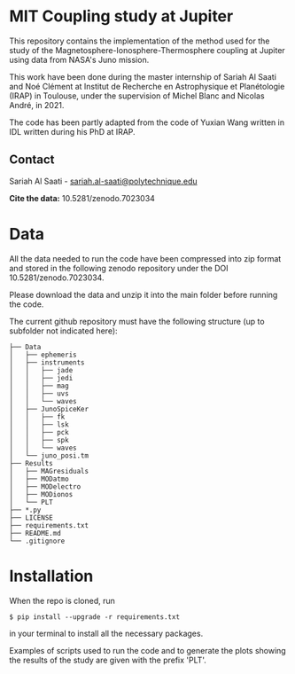 # MIT Coupling study at Jupiter

This repository contains the implementation of the method used for the study of the Magnetosphere-Ionosphere-Thermosphere coupling at Jupiter using data from NASA's Juno mission.

This work have been done during the master internship of Sariah Al Saati and Noé Clément at Institut de Recherche en Astrophysique et Planétologie (IRAP) in Toulouse, under the supervision of Michel Blanc and Nicolas André, in 2021.

The code has been partly adapted from the code of Yuxian Wang written in IDL written during his PhD at IRAP. 

## Contact
Sariah Al Saati - sariah.al-saati@polytechnique.edu

**Cite the data:** 10.5281/zenodo.7023034



# Data
All the data needed to run the code have been compressed into zip format and stored in the following zenodo repository under the DOI 10.5281/zenodo.7023034.

Please download the data and unzip it into the main folder before running the code. 

The current github repository must have the following structure (up to subfolder not indicated here):

```
├── Data
│   ├── ephemeris
│   ├── instruments
│   │   ├── jade
│   │   ├── jedi
│   │   ├── mag
│   │   ├── uvs
│   │   └── waves
│   ├── JunoSpiceKer
│   │   ├── fk
│   │   ├── lsk
│   │   ├── pck
│   │   ├── spk
│   │   └── waves
│   └── juno_posi.tm
├── Results
│   ├── MAGresiduals
│   ├── MODatmo
│   ├── MODelectro
│   ├── MODionos
│   └── PLT
├── *.py
├── LICENSE
├── requirements.txt
├── README.md
└── .gitignore
```


# Installation
When the repo is cloned, run 
```
$ pip install --upgrade -r requirements.txt
```
in your terminal to install all the necessary packages.

Examples of scripts used to run the code and to generate the plots showing the results of the study are given with the prefix 'PLT'.